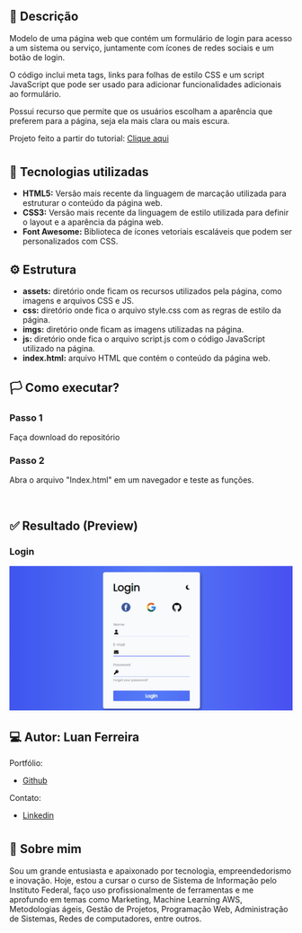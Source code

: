 ## 🧾 Descrição

Modelo de uma página web que contém um formulário de login para acesso a um sistema ou serviço, juntamente com ícones de redes sociais e um botão de login. 

O código inclui meta tags, links para folhas de estilo CSS e um script JavaScript que pode ser usado para adicionar funcionalidades adicionais ao formulário. 

Possui recurso que permite que os usuários escolham a aparência que preferem para a página, seja ela mais clara ou mais escura.

Projeto feito a partir do tutorial: [Clique aqui](https://www.youtube.com/watch?v=qKWApkuhNu8&ab_channel=LarissaKich)

<h1>

## 🔌 Tecnologias utilizadas

- **HTML5:** Versão mais recente da linguagem de marcação utilizada para estruturar o conteúdo da página web.
- **CSS3:** Versão mais recente da linguagem de estilo utilizada para definir o layout e a aparência da página web.
- **Font Awesome:** Biblioteca de ícones vetoriais escaláveis que podem ser personalizados com CSS.

## ⚙️ Estrutura

- **assets:** diretório onde ficam os recursos utilizados pela página, como imagens e arquivos CSS e JS.
- **css:** diretório onde fica o arquivo style.css com as regras de estilo da página.
- **imgs:** diretório onde ficam as imagens utilizadas na página.
- **js:** diretório onde fica o arquivo script.js com o código JavaScript utilizado na página.
- **index.html:** arquivo HTML que contém o conteúdo da página web.

## 🏳️ Como executar?

### **Passo 1**
Faça download do repositório

### **Passo 2**
Abra o arquivo "Index.html" em um navegador e teste as funções.

<br>

## ✅ Resultado (Preview)

### **Login**
<img src="assets/imgs/login.gif">

<br>

## 💻 Autor: Luan Ferreira

Portfólio:
- [Github](https://github.com/fluanbrito)

Contato:
- [Linkedin](https://www.linkedin.com/in/luanferreirab/)

<h1>

## 🚀 Sobre mim
Sou um grande entusiasta e apaixonado por tecnologia, empreendedorismo e inovação. Hoje, estou a cursar o curso de Sistema de Informação pelo Instituto Federal, faço uso profissionalmente de ferramentas e me aprofundo em temas como Marketing, Machine Learning AWS, Metodologias ágeis, Gestão de Projetos, Programação Web, Administração de Sistemas, Redes de computadores, entre outros.